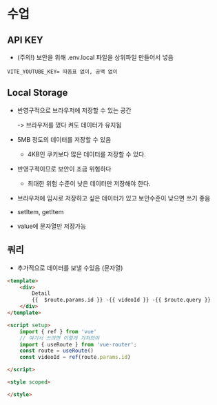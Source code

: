 # 수업

## API KEY

* (주의!) 보안을 위해 .env.local 파일을 상위파일 만들어서 넣음

```
VITE_YOUTUBE_KEY= 따옴표 없이, 공백 없이
```







## Local Storage

* 반영구적으로 브라우저에 저장할 수 있는 공간 

  -> 브라우저를 껐다 켜도 데이터가 유지됨

* 5MB 정도의 데이터를 저장할 수 있음
  * 4KB인 쿠키보다 많은 데이터를 저장할 수 있다.
* 반영구적이므로 보안이 조금 위험하다
  * 최대한 위험 수준이 낮은 데이터만 저장해야 한다.

* 브라우저에 임시로 저장하고 싶은 데이터가 있고 보안수준이 낮으면 쓰기 좋음

* setItem, getItem
* value에 문자열만 저장가능

## 쿼리

* 추가적으로 데이터를 보낼 수있음 (문자열)



```html
<template>
    <div>
        Detail
        {{  $route.params.id }} -{{ videoId }} -{{ $route.query }}
    </div>
</template>

<script setup>
    import { ref } from 'vue'
    // 여기서 쓰려면 이렇게 가져와야
    import { useRoute } from 'vue-router';
    const route = useRoute()
    const videoId = ref(route.params.id)

</script>

<style scoped>

</style>
```

